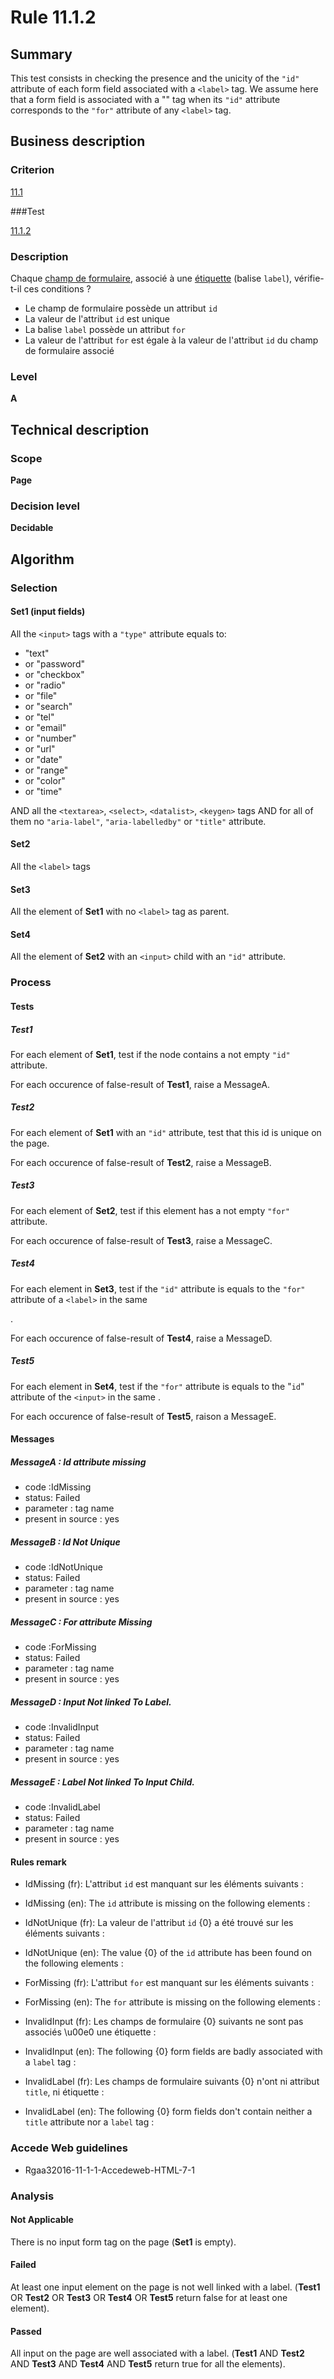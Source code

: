 # Rule 11.1.2

## Summary

This test consists in checking the presence and the unicity of the `"id"` attribute of each form field associated with a `<label>` tag. We assume here that a form field is associated with a "<label>" tag when its `"id"` attribute corresponds to the `"for"` attribute of any `<label>` tag.

## Business description

### Criterion

[11.1](http://references.modernisation.gouv.fr/rgaa/criteres.html#crit-11-1)

###Test

[11.1.2](http://references.modernisation.gouv.fr/rgaa/criteres.html#test-11-1-2)

### Description

Chaque <a href="http://references.modernisation.gouv.fr/rgaa/glossaire.html#champ-de-saisie-de-formulaire">champ de formulaire</a>, associ&eacute; &agrave; une <a href="http://references.modernisation.gouv.fr/rgaa/glossaire.html#tiquette-de-champs-de-formulaire">&eacute;tiquette</a> (balise `label`), v&eacute;rifie-t-il ces conditions ? 
 
 *  Le champ de formulaire poss&egrave;de un attribut `id` 
 *  La valeur de l'attribut `id` est unique 
 *  La balise `label` poss&egrave;de un attribut `for` 
 *  La valeur de l'attribut `for` est &eacute;gale &agrave; la valeur de l'attribut `id` du champ de formulaire associ&eacute; 

### Level

**A**

## Technical description

### Scope

**Page**

### Decision level

**Decidable**

## Algorithm

### Selection

#### Set1 (input fields)

All the `<input>` tags  with a `"type"` attribute equals to:
-  "text"
-   or "password"
-   or "checkbox"
-   or "radio"
-   or "file"
-   or "search"
-   or "tel"
-   or "email"
-   or "number"
-   or "url"
-   or "date"
-   or "range"
-   or "color"
-   or "time"

AND all the `<textarea>`, `<select>`, `<datalist>`, `<keygen>` tags AND for all of them no `"aria-label"`, `"aria-labelledby"` or `"title"` attribute.

#### Set2 

All the `<label>` tags

#### Set3 

All the element of **Set1** with no `<label>` tag as parent.

#### Set4 

All the element of **Set2** with an `<input>` child with an `"id"` attribute.

### Process

#### Tests

##### Test1

For each element of **Set1**, test if the node contains a not empty `"id"` attribute.

For each occurence of false-result of **Test1**, raise a MessageA.

##### Test2

For each element of **Set1** with an `"id"` attribute, test that this id is unique on the page.

For each occurence of false-result of **Test2**, raise a MessageB.

##### Test3

For each element of **Set2**, test if this element has a not empty `"for"` attribute.

For each occurence of false-result of **Test3**, raise a MessageC.

##### Test4

For each element in **Set3**, test if the `"id"` attribute is equals to the `"for"` attribute of a `<label>` in the same <form>.

For each occurence of false-result of **Test4**, raise a MessageD.

##### Test5

For each element in **Set4**, test if the `"for"` attribute is equals to the "`id`" attribute of the `<input>` in the same <form>.

For each occurence of false-result of **Test5**, raison a MessageE.

#### Messages

##### MessageA : Id attribute missing

- code :IdMissing
- status: Failed
- parameter : tag name
- present in source : yes

##### MessageB : Id Not Unique

- code :IdNotUnique
- status: Failed
- parameter : tag name
- present in source : yes

##### MessageC : For attribute Missing

- code :ForMissing
- status: Failed
- parameter : tag name
- present in source : yes

##### MessageD : Input Not linked To Label. 

- code :InvalidInput
- status: Failed
- parameter : tag name
- present in source : yes

##### MessageE : Label Not linked To Input Child. 

- code :InvalidLabel
- status: Failed
- parameter : tag name
- present in source : yes

#### Rules remark

 * IdMissing (fr): L&#39;attribut <code>id</code> est manquant sur les &eacute;l&eacute;ments suivants :
 * IdMissing (en): The <code>id</code> attribute is missing on the following elements :

 * IdNotUnique (fr): La valeur de l&#39;attribut <code>id</code> {0} a &eacute;t&eacute; trouv&eacute; sur les &eacute;l&eacute;ments suivants :
 * IdNotUnique (en): The value {0} of the <code>id</code> attribute has been found on the following elements :

 * ForMissing (fr): L&#39;attribut <code>for</code> est manquant sur les &eacute;l&eacute;ments suivants :
 * ForMissing (en): The <code>for</code> attribute is missing on the following elements :

 * InvalidInput (fr): Les champs de formulaire {0} suivants ne sont pas associ&eacute;s \u00e0 une &eacute;tiquette :
 * InvalidInput (en): The following {0} form fields are badly associated with a <code>label</code> tag :

 * InvalidLabel (fr): Les champs de formulaire suivants {0} n&#39;ont ni attribut <code>title</code>, ni &eacute;tiquette :
 * InvalidLabel (en): The following {0} form fields don&#39;t contain neither a <code>title</code> attribute nor a <code>label</code> tag :

### Accede Web guidelines

 * Rgaa32016-11-1-1-Accedeweb-HTML-7-1

### Analysis

#### Not Applicable

There is no input form tag on the page (**Set1** is empty).

#### Failed

At least one input element on the page is not well linked with a label. (**Test1** OR **Test2** OR **Test3** OR **Test4** OR **Test5** return false for at least one element).

#### Passed

All input on the page are well associated with a label. (**Test1** AND **Test2** AND **Test3** AND **Test4** AND **Test5** return true for all the elements).
